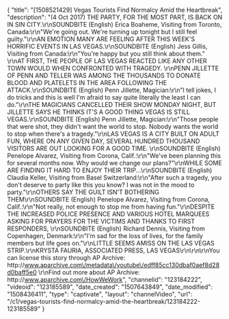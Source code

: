 {
    "title": "[1508521429] Vegas Tourists Find Normalcy Amid the Heartbreak",
    "description": "(4 Oct 2017) THE PARTY, FOR THE MOST PART, IS BACK ON IN SIN CITY.\r\nSOUNDBITE (English) Erica Boaheme, Visiting from Toronto, Canada:\r\n\"We're going out. We're turning up tonight but I still feel guilty.\"\r\nAN EMOTION MANY ARE FEELING AFTER THIS WEEK'S HORRIFIC EVENTS IN LAS VEGAS.\r\nSOUNDBITE (English) Jess Gillis, Visiting from Canada:\r\n\"You're happy but you still think about them.\" \r\nAT FIRST, THE PEOPLE OF LAS VEGAS REACTED LIKE ANY OTHER TOWN WOULD WHEN CONFRONTED WITH TRAGEDY. \r\nPENN JILLETTE OF PENN AND TELLER WAS AMONG THE THOUSANDS TO DONATE BLOOD AND PLATELETS IN THE AREA FOLLOWING THE ATTACK.\r\nSOUNDBITE (English) Penn Jillette, Magician:\r\n\"I tell jokes, I do tricks and this is well I'm afraid to say quite literally the least I can do.\"\r\nTHE MAGICIANS CANCELLED THEIR SHOW MONDAY NIGHT, BUT JILLETTE SAYS HE THINKS IT'S A GOOD THING VEGAS IS STILL VEGAS.\r\nSOUNDBITE (English) Penn Jillette, Magician:\r\n\"Those people that were shot, they didn't want the world to stop. Nobody wants the world to stop when there's a tragedy.\"\r\nLAS VEGAS IS A CITY BUILT ON ADULT FUN, WHERE ON ANY GIVEN DAY, SEVERAL HUNDRED THOUSAND VISITORS ARE OUT LOOKING FOR A GOOD TIME. \r\nSOUNDBITE (English) Penelope Alvarez, Visiting from Corona, Calif.:\r\n\"We've been planning this for several months now. Why would we change our plans?\"\r\nWHILE SOME ARE FINDING IT HARD TO ENJOY THEIR TRIP...\r\nSOUNDBITE (English) Claudia Keller, Visiting from Basel Switzerland:\r\n\"After such a tragedy, you don't deserve to party like this you know? I was not in the mood to party.\"\r\nOTHERS SAY THE GUILT ISN'T BOTHERING THEM\r\nSOUNDBITE (English) Penelope Alvarez, Visiting from Corona, Calif.:\r\n\"Not really, not enough to stop me from having fun.\"\r\nDESPITE THE INCREASED POLICE PRESENCE AND VARIOUS HOTEL MARQUEES ASKING FOR PRAYERS FOR THE VICTIMS AND THANKS TO FIRST RESPONDERS, \r\nSOUNDBITE (English) Richard Dennis, Visiting from Copenhagen, Denmark:\r\n\"I'm sad for the loss of lives, for the family members but life goes on.\"\r\nLITTLE SEEMS AMISS ON THE LAS VEGAS STRIP.\r\nKRYSTA FAURIA, ASSOCIATED PRESS, LAS VEGAS\r\n\r\n\r\nYou can license this story through AP Archive: http:\/\/www.aparchive.com\/metadata\/youtube\/edff85cc130dbaf0aef8d28d0baff5e0 \r\nFind out more about AP Archive: http:\/\/www.aparchive.com\/HowWeWork",
    "channelid": "123184222",
    "videoid": "123185589",
    "date_created": "1507643849",
    "date_modified": "1508436411",
    "type": "captivate",
    "layout": "channelVideo",
    "url": "\/c1\/vegas-tourists-find-normalcy-amid-the-heartbreak\/123184222-123185589"
}
